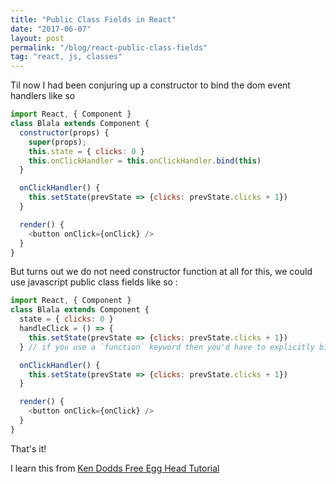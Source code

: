 ```yaml
---
title: "Public Class Fields in React"
date: "2017-06-07"
layout: post
permalink: "/blog/react-public-class-fields"
tag: "react, js, classes"
---
```


Til now I had been conjuring up a constructor to bind the dom event handlers like so 

```javascript
import React, { Component }
class Blala extends Component {
  constructor(props) {
    super(props);
    this.state = { clicks: 0 }
    this.onClickHandler = this.onClickHandler.bind(this)
  }

  onClickHandler() {
    this.setState(prevState => {clicks: prevState.clicks + 1})
  }

  render() {
    <button onClick={onClick} />
  }
}
```

But turns out we do not need constructor function at all for this, we could use javascript public class fields like so : 

```javascript
import React, { Component }
class Blala extends Component {
  state = { clicks: 0 }
  handleClick = () => {
    this.setState(prevState => {clicks: prevState.clicks + 1})
  } // if you use a `function` keyword then you'd have to explicitly bind it.

  onClickHandler() {
    this.setState(prevState => {clicks: prevState.clicks + 1})
  }

  render() {
    <button onClick={onClick} />
  }
}
```

That's it! 

I learn this from [Ken Dodds Free Egg Head Tutorial](https://egghead.io/lessons/javascript-public-class-fields-with-react-components)